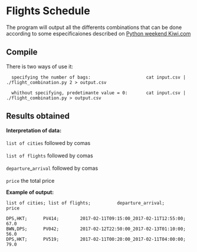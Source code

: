 # Flights Schedule
The program will output all the differents combinations that can be done according to some especificaiones described on
[Python weekend Kiwi.com](https://gist.github.com/martin-kokos/6ccdeeff45a33bce4849567b0395526c)

## Compile
  There is two ways of use it:
  
      specifying the number of bags:                     cat input.csv | ./flight_combination.py 2 > output.csv
    
      whithout specifying, predetimante value = 0:       cat input.csv | ./flight_combination.py > output.csv
    
## Results obtained
  
  **Interpretation of data:** <br/>  
    `list of cities` followed by comas <br/>  
    `list of flights` followed by comas <br/>  
    `departure`_`arrival` followed by comas <br/>  
    `price` the total price <br/>  

 **Example of output:**
```
list of cities; list of flights;          departure_arrival;                         price

DPS,HKT;      PV414;        2017-02-11T09:15:00_2017-02-11T12:55:00;                  67.0
BWN,DPS;      PV042;        2017-02-12T22:50:00_2017-02-13T01:10:00;                  56.0
DPS,HKT;      PV519;        2017-02-11T00:20:00_2017-02-11T04:00:00;                  79.0
```
